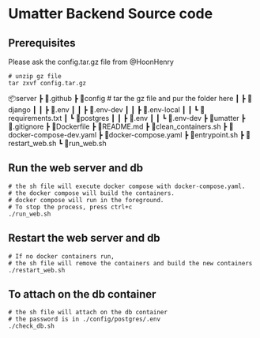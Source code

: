 # Umatter Backend Source code

## Prerequisites

Please ask the config.tar.gz file from @HoonHenry

```shell
# unzip gz file
tar zxvf config.tar.gz
```

📦server
 ┣ 📂.github
 ┣ 📂config     # tar the gz file and pur the folder here
 ┃ ┣ 📂django
 ┃ ┃ ┣ 📜.env
 ┃ ┃ ┣ 📜.env-dev
 ┃ ┃ ┣ 📜.env-local
 ┃ ┃ ┗ 📜requirements.txt
 ┃ ┗ 📂postgres
 ┃ ┃ ┣ 📜.env
 ┃ ┃ ┗ 📜.env-dev
 ┣ 📂umatter
 ┣ 📜.gitignore
 ┣ 📜Dockerfile
 ┣ 📜README.md
 ┣ 📜clean_containers.sh
 ┣ 📜docker-compose-dev.yaml
 ┣ 📜docker-compose.yaml
 ┣ 📜entrypoint.sh
 ┣ 📜restart_web.sh
 ┗ 📜run_web.sh

## Run the web server and db

```shell
# the sh file will execute docker compose with docker-compose.yaml.
# the docker compose will build the containers.
# docker compose will run in the foreground.
# To stop the process, press ctrl+c
./run_web.sh
```

## Restart the web server and db

```shell
# If no docker containers run,
# the sh file will remove the containers and build the new containers
./restart_web.sh
```

## To attach on the db container

```shell
# the sh file will attach on the db container
# the password is in ./config/postgres/.env
./check_db.sh
```

